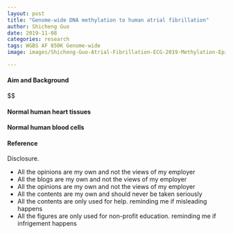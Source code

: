 ```yaml
---
layout: post
title: "Genome-wide DNA methylation to human atrial fibrillation"
author: Shicheng Guo
date: 2019-11-08
categories: research
tags: WGBS AF 850K Genome-wide
image: images/Shicheng-Guo-Atrial-Fibrillation-ECG-2019-Methylation-Epigenetics.png	

---
```


####  Aim and Background
$$
#### Normal human heart tissues

#### Normal human blood cells

####  Reference

Disclosure.
* All the opinions are my own and not the views of my employer
* All the blogs are my own and not the views of my employer
* All the opinions are my own and not the views of my employer
* All the contents are my own and should never be taken seriously
* All the contents are only used for help. reminding me if misleading happens
* All the figures are only used for non-profit education. reminding me if infrigement happens
